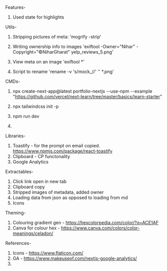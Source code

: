 
Features-
1. Used state for highlights

Utils-
1. Stripping pictures of meta:
    'mogrify -strip'

2. Writing ownership info to images
    'exiftool -Owner="Nihar" -Copyright="©NiharGharat" yelp_reviews_5.png'

3. View meta on an image
    'exiftool *'

4. Script to rename
    'rename -v 's/mock_//' '' *.png'

CMDs-
1. npx create-next-app@latest portfolio-nextjs --use-npm --example "https://github.com/vercel/next-learn/tree/master/basics/learn-starter"

2. npx tailwindcss init -p

3. npm run dev

4. 

Libraries-
1. Toastify - for the prompt on email copied. https://www.npmjs.com/package/react-toastify
2. Clipboard - CP functonality
3. Google Analytics

Extractables-
1. Click link open in new tab
2. Clipboard copy
3. Stripped images of metadata, added owner
4. Loading data from json as opposed to loading from md
5. Icons

Theming-
1. Colouring gradient gen - https://hexcolorpedia.com/color/?q=ACE1AF
2. Canva for colour hex - https://www.canva.com/colors/color-meanings/celadon/

References-
1. Icons - https://www.flaticon.com/
2. GA - https://www.makeuseof.com/nextjs-google-analytics/
3. 